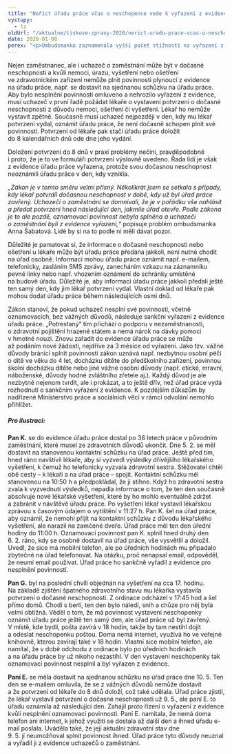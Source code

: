 ```yaml
---
title: "Neříct úřadu práce včas o neschopence vede k vyřazení z evidence"
vystupy:
  - tz
oldUrl: "/aktualne/tiskove-zpravy-2020/nerict-uradu-prace-vcas-o-neschopence-vede-k-vyrazeni-z-evidence/"
date: 2020-01-08
perex: "<p>Ombudsmanka zaznamenala vyšší počet stížností na vyřazení z evidence úřadu práce od lidí, kteří z důvodu nemoci nebo ošetření u lékaře nemohli plnit povinnosti uchazeče o zaměstnání. Pokud úřadu práce neoznámili dočasnou neschopnost nejpozději v den, kdy jim lékař potvrzení vystavil, byli vyřazeni z evidence. Zákon je podle ombudsmanky až příliš přísný. Lidé by si proto měli dávat pozor a dočasnou neschopnost by měli ihned jakýmkoli způsobem úřadu práce oznamovat.</p>"
---
```


<!-- imported from the old website -->

<p>Nejen zaměstnanec, ale i uchazeč o zaměstnání může být v dočasné neschopnosti a kvůli nemoci, úrazu, vyšetření nebo ošetření ve zdravotnickém zařízení nemůže plnit povinnosti plynoucí z evidence na úřadu práce, např. se dostavit na sjednanou schůzku na úřadu práce. Aby bylo nesplnění povinnosti omluveno a nehrozilo vyřazení z evidence, musí uchazeč v první řadě požádat lékaře o vystavení potvrzení o dočasné neschopnosti z důvodu nemoci, ošetření či vyšetření. Lékař ho nemůže vystavit zpětně. Současně musí uchazeč nejpozději v den, kdy mu lékař potvrzení vydal, oznámit úřadu práce, že není dočasně schopen plnit své povinnosti. Potvrzení od lékaře pak stačí úřadu práce doložit do 8 kalendářních dnů ode dne jeho vydání.</p> <p>Doložení potvrzení do 8 dnů v praxi problémy nečiní, pravděpodobně i proto, že je to ve formuláři potvrzení výslovně uvedeno. Řada lidí je však z evidence úřadu práce vyřazena, protože svou dočasnou neschopnost neoznámili úřadu práce v den, kdy vznikla.</p> <p><i>„Zákon je v tomto směru velmi přísný. Několikrát jsem se setkala s případy, kdy lékař potvrdil dočasnou neschopnost v době, kdy už byl úřad práce zavřený. Uchazeči o zaměstnání se domnívali, že je v pořádku vše nahlásit a předat potvrzení hned následující den, jakmile úřad otevře. Podle zákona je to ale pozdě, oznamovací povinnost nebyla splněna a uchazeči o zaměstnání byli z evidence vyřazeni,“</i> popisuje problém ombudsmanka Anna Šabatová. Lidé by si na to podle ní měli dávat pozor. </p> <p>Důležité je pamatovat si, že informace o dočasné neschopnosti nebo ošetření u lékaře může být úřadu práce předána jakkoli, není nutné chodit na úřad osobně. Informaci mohou úřadu práce oznámit např. e-mailem, telefonicky, zasláním SMS zprávy, zanecháním vzkazu na záznamníku pevné linky nebo např. vhozením oznámení do schránky umístěné na budově úřadu. Důležité je, aby informaci úřadu práce jakkoli předali ještě ten samý den, kdy jim lékař potvrzení vydal. Vlastní doklad od lékaře pak mohou dodat úřadu práce během následujících osmi dnů.</p> <p>Zákon stanoví, že pokud uchazeč nesplní své povinnosti, včetně oznamovacích, bez vážných důvodů, následuje sankční vyřazení z evidence úřadu práce. „Potrestaný“ tím přichází o podporu v nezaměstnanosti, o zdravotní pojištění hrazené státem a nemá nárok na dávky pomoci v hmotné nouzi. Znovu zařadit do evidence úřadu práce se může až podáním nové žádosti, nejdříve za 3 měsíce od vyřazení. Jako tzv. vážné důvody bránící splnit povinnosti zákon uznává např. nezbytnou osobní péči o dítě ve věku do 4 let, docházku dítěte do předškolního zařízení, povinnou školní docházku dítěte nebo jiné vážné osobní důvody (např. etické, mravní, náboženské, důvody hodné zvláštního zřetele aj.). Každý důvod je ale nezbytné nejenom tvrdit, ale i prokázat, a to ještě dřív, než úřad práce vydá rozhodnutí o sankčním vyřazení z evidence. K pozdějším důkazům by nadřízené Ministerstvo práce a sociálních věcí v rámci odvolání nemohlo přihlížet.</p> <h5>Pro ilustraci:</h5> <p><b>Pan K.</b> se do evidence úřadu práce dostal po 36 letech práce v původním zaměstnání, které musel ze zdravotních důvodů ukončit. Dne 5. 2. se měl dostavit na stanovenou kontaktní schůzku na úřad práce. Ještě před tím, hned ráno navštívil lékaře, aby si vyzvedl výsledky dřívějšího lékařského vyšetření, k čemuž ho telefonicky vyzvala zdravotní sestra. Stěžovatel chtěl obě cesty – k lékaři a na úřad práce – spojit. Kontaktní schůzku měl stanovenou na 10:50 h a předpokládal, že ji stihne. Když ho zdravotní sestra zvala k vyzvednutí výsledků, nepadla informace o tom, že ten den současně absolvuje nové lékařské vyšetření, které by ho mohlo eventuálně zdržet a zabránit v návštěvě úřadu práce. Po vyšetření lékař vystavil lékařskou zprávou s časovým údajem o vytištění v 11:27 h. Pan K. šel na úřad práce, aby oznámil, že nemohl přijít na kontaktní schůzku z důvodu lékařského vyšetření, ale narazil na zamčené dveře. Úřad práce měl ten den úřední hodiny do 11:00 h. Oznamovací povinnost pan K. splnil hned druhý den 6. 2. ráno, kdy se osobně dostavil na úřad práce, vše vysvětlil a doložil. Uvedl, že sice má mobilní telefon, ale po úředních hodinách mu připadalo zbytečné na úřad telefonovat. Na otázku, proč nenapsal email, odpověděl, že neumí email používat. Úřad práce ho sankčně vyřadil z evidence pro nesplnění povinností.</p> <p><b>Pan G.</b> byl na poslední chvíli objednán na vyšetření na cca 17. hodinu. Na základě zjištění špatného zdravotního stavu mu lékařka vystavila potvrzení o dočasné neschopnosti. Z ordinace odcházel v 17:45 hod a šel přímo domů. Chodí s berlí, ten den bylo náledí, sníh a chůze pro něj byla velmi obtížná. Věděl o tom, že má povinnost vystavení neschopenky oznámit úřadu práce ještě ten samý den, ale úřad práce už byl zavřený. V místě, kde bydlí, pošta zavírá v 18 hodin, takže by tam nestihl dojít a odeslat neschopenku poštou. Doma nemá internet, využívá ho ve veřejné knihovně, kterou zavírají také v 18 hodin. Vlastní sice mobilní telefon, ale namítal, že v době odchodu z ordinace bylo po úředních hodinách a na úřadu práce by už nikoho nezastihl. V den vystavení neschopenky tak oznamovací povinnost nesplnil a byl vyřazen z evidence.</p><p><b> Paní E.</b> se měla dostavit na sjednanou schůzku na úřad práce dne 10. 5. Ten den se e-mailem omluvila, že se z vážných důvodů nemůže dostavit a že potvrzení od lékaře do 8 dnů doloží, což také udělala. Úřad práce zjistil, že lékař vystavil potvrzení o dočasné neschopnosti už 9. 5., ale paní E. to úřadu oznámila až následující den. Zahájil proto řízení o vyřazení z evidence kvůli nesplnění oznamovací povinnosti. Paní E. namítala, že nemá doma telefon ani internet, k jehož využití se dostala až další den a ihned úřadu e-mail poslala. Uváděla také, že její aktuální zdravotní stav dne 9. 5. jí neumožňoval splnit povinnost ihned. Úřad práce tyto důvody neuznal a vyřadil ji z evidence uchazečů o zaměstnání.</p>

